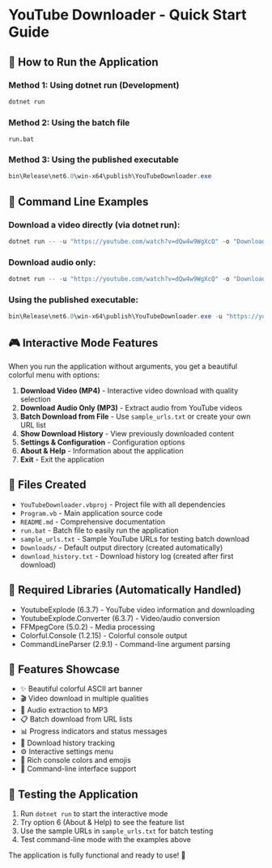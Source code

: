# YouTube Downloader - Quick Start Guide

## 🚀 How to Run the Application

### Method 1: Using dotnet run (Development)
```powershell
dotnet run
```

### Method 2: Using the batch file
```batch
run.bat
```

### Method 3: Using the published executable
```powershell
bin\Release\net6.0\win-x64\publish\YouTubeDownloader.exe
```

## 📝 Command Line Examples

### Download a video directly (via dotnet run):
```powershell
dotnet run -- -u "https://youtube.com/watch?v=dQw4w9WgXcQ" -o "Downloads" -q highest -f mp4
```

### Download audio only:
```powershell
dotnet run -- -u "https://youtube.com/watch?v=dQw4w9WgXcQ" -o "Downloads" -f mp3
```

### Using the published executable:
```powershell
bin\Release\net6.0\win-x64\publish\YouTubeDownloader.exe -u "https://youtube.com/watch?v=dQw4w9WgXcQ" -o "C:\Downloads" -q highest -f mp4
```

## 🎮 Interactive Mode Features

When you run the application without arguments, you get a beautiful colorful menu with options:

1. **Download Video (MP4)** - Interactive video download with quality selection
2. **Download Audio Only (MP3)** - Extract audio from YouTube videos
3. **Batch Download from File** - Use `sample_urls.txt` or create your own URL list
4. **Show Download History** - View previously downloaded content
5. **Settings & Configuration** - Configuration options
6. **About & Help** - Information about the application
7. **Exit** - Exit the application

## 📁 Files Created

- `YouTubeDownloader.vbproj` - Project file with all dependencies
- `Program.vb` - Main application source code
- `README.md` - Comprehensive documentation
- `run.bat` - Batch file to easily run the application
- `sample_urls.txt` - Sample YouTube URLs for testing batch download
- `Downloads/` - Default output directory (created automatically)
- `download_history.txt` - Download history log (created after first download)

## 🔧 Required Libraries (Automatically Handled)

- YoutubeExplode (6.3.7) - YouTube video information and downloading
- YoutubeExplode.Converter (6.3.7) - Video/audio conversion
- FFMpegCore (5.0.2) - Media processing
- Colorful.Console (1.2.15) - Colorful console output
- CommandLineParser (2.9.1) - Command-line argument parsing

## 🎨 Features Showcase

- ✨ Beautiful colorful ASCII art banner
- 🎬 Video download in multiple qualities
- 🎵 Audio extraction to MP3
- 📋 Batch download from URL lists
- 📊 Progress indicators and status messages
- 📜 Download history tracking
- ⚙️ Interactive settings menu
- 🎨 Rich console colors and emojis
- 📱 Command-line interface support

## 🧪 Testing the Application

1. Run `dotnet run` to start the interactive mode
2. Try option 6 (About & Help) to see the feature list
3. Use the sample URLs in `sample_urls.txt` for batch testing
4. Test command-line mode with the examples above

The application is fully functional and ready to use! 🎉
